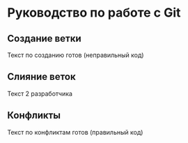 # Руководство по работе с Git

## Создание ветки

Текст по созданию готов (неправильный код)

## Слияние веток

Текст 2 разработчика

## Конфликты

Текст по конфликтам готов (правильный код)